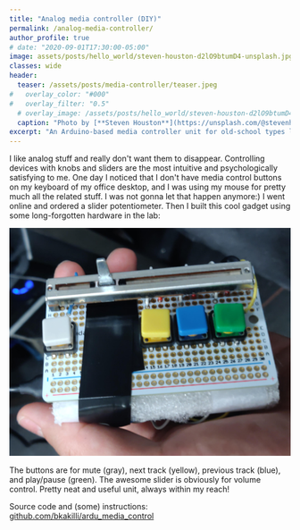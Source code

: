 ```yaml
---
title: "Analog media controller (DIY)"
permalink: /analog-media-controller/
author_profile: true
# date: "2020-09-01T17:30:00-05:00"
image: assets/posts/hello_world/steven-houston-d2lO9btumD4-unsplash.jpg
classes: wide
header:
  teaser: /assets/posts/media-controller/teaser.jpeg
#   overlay_color: "#000"
#   overlay_filter: "0.5"
  # overlay_image: /assets/posts/hello_world/steven-houston-d2lO9btumD4-unsplash.jpg
  caption: "Photo by [**Steven Houston**](https://unsplash.com/@stevenhoustonfit?utm_source=unsplash&amp;utm_medium=referral&amp;utm_content=creditCopyText) on [**Unsplash**](https://unsplash.com/s/photos/writing-in-the-dark?utm_source=unsplash&amp;utm_medium=referral&amp;utm_content=creditCopyText)"
excerpt: "An Arduino-based media controller unit for old-school types like myself."
---
```


I like analog stuff and really don't want them to disappear. Controlling devices with knobs and sliders are the most intuitive and psychologically satisfying to me. One day I noticed that I don't have media control buttons on my keyboard of my office desktop, and I was using my mouse for pretty much all the related stuff. I was not gonna let that happen anymore:) I went online and ordered a slider potentiometer. Then I built this cool gadget using some long-forgotten hardware in the lab:

![Hello, World!](/assets/posts/media-controller/teaser.jpeg)

The buttons are for mute (gray), next track (yellow), previous track (blue), and play/pause (green). The awesome slider is obviously for volume control. Pretty neat and useful unit, always within my reach!

Source code and (some) instructions: [github.com/bkakilli/ardu_media_control](https://github.com/bkakilli/ardu_media_control)
